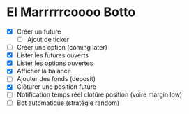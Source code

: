 # El Marrrrrcoooo Botto

- [x] Créer un future
  - [ ] Ajout de ticker
- [ ] Créer une option (coming later)
- [x] Lister les futures ouverts
- [x] Lister les options ouvertes
- [x] Afficher la balance
- [ ] Ajouter des fonds (deposit)
- [x] Clôturer une position future
- [ ] Notification temps réel clotûre position (voire margin low)
- [ ] Bot automatique (stratégie random)